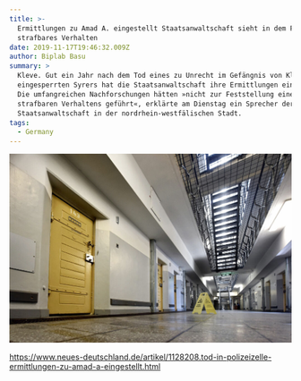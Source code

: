 ```yaml
---
title: >-
  Ermittlungen zu Amad A. eingestellt Staatsanwaltschaft sieht in dem Fall kein
  strafbares Verhalten
date: 2019-11-17T19:46:32.009Z
author: Biplab Basu
summary: >
  Kleve. Gut ein Jahr nach dem Tod eines zu Unrecht im Gefängnis von Kleve
  eingesperrten Syrers hat die Staatsanwaltschaft ihre Ermittlungen eingestellt.
  Die umfangreichen Nachforschungen hätten »nicht zur Feststellung eines
  strafbaren Verhaltens geführt«, erklärte am Dienstag ein Sprecher der
  Staatsanwaltschaft in der nordrhein-westfälischen Stadt.
tags:
  - Germany
---
```



![](/static/img/206377.jpeg)

<https://www.neues-deutschland.de/artikel/1128208.tod-in-polizeizelle-ermittlungen-zu-amad-a-eingestellt.html>
